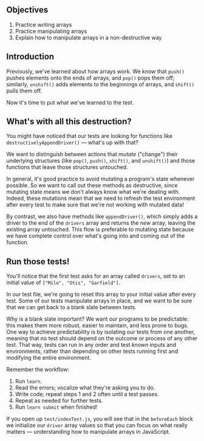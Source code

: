 ## Objectives
1. Practice writing arrays
2. Practice manipulating arrays
3. Explain how to manipulate arrays in a non-destructive way

## Introduction
Previously, we've learned about how arrays work. We know that `push()` pushes elements onto the ends of arrays, and `pop()` pops them off; similarly, `unshift()` adds elements to the beginnings of arrays, and `shift()` pulls them off.

Now it's time to put what we've learned to the test.

## What's with all this destruction?
You might have noticed that our tests are looking for functions like `destructivelyAppendDriver()` — what's up with that?

We want to distinguish between actions that _mutate_ ("change") their underlying structures (like `pop()`, `push()`, `shift()`, and `unshift()`) and those functions that leave those structures untouched.

In general, it's good practice to avoid mutating a program's state whenever possible. So we want to call out these methods as destructive, since mutating state means we don't always know what we're dealing with. Indeed, these mutations mean that we need to refresh the test environment after every test to make sure that we're not working with mutated data!

By contrast, we also have methods like `appendDriver()`, which simply adds a driver to the end of the `drivers` array and returns the _new_ array, leaving the existing array untouched. This flow is preferable to mutating state because we have complete control over what's going into and coming out of the function.

## Run those tests!
You'll notice that the first test asks for an array called `drivers`, set to an initial value of `["Milo", "Otis", "Garfield"]`.

In our test file, we're going to reset this array to your initial value after every test. Some of our tests manipulate arrays in place, and we want to be sure that we can get back to a blank slate between tests.

Why is a blank slate important? We want our programs to be predictable: this makes them more robust, easier to maintain, and less prone to bugs. One way to achieve predictability is by isolating our tests from one another, meaning that no test should depend on the outcome or process of any other test. That way, tests can run in any order and test _known_ inputs and environments, rather than depending on other tests running first and modifying the entire environment.

Remember the workflow:
1. Run `learn`.
2. Read the errors; vocalize what they're asking you to do.
3. Write code; repeat steps 1 and 2 often until a test passes.
4. Repeat as needed for further tests.
5. Run `learn submit` when finished!

If you open up `test/indexTest.js`, you will see that in the `beforeEach` block we initialize our `driver` array values so that you can focus on what really matters — understanding how to manipulate arrays in JavaScript.

